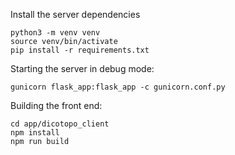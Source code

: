Install the server dependencies
```
python3 -m venv venv
source venv/bin/activate
pip install -r requirements.txt
```
Starting the server in debug mode:
```
gunicorn flask_app:flask_app -c gunicorn.conf.py
```
Building the front end:

```
cd app/dicotopo_client
npm install
npm run build
```

